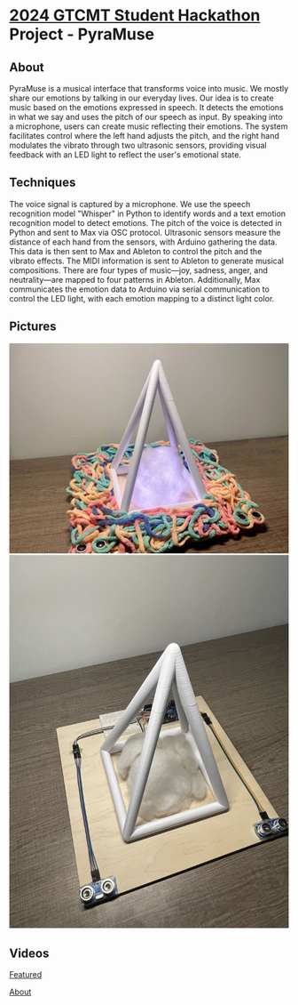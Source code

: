 # [2024 GTCMT Student Hackathon](https://guthman.gatech.edu/2024-gtcmt-student-hackathon) Project - PyraMuse

## About
PyraMuse is a musical interface that transforms voice into music. We mostly share our emotions by talking in our everyday lives. Our idea is to create music based on the emotions expressed in speech. It detects the emotions in what we say and uses the pitch of our speech as input. By speaking into a microphone, users can create music reflecting their emotions. The system facilitates control where the left hand adjusts the pitch, and the right hand modulates the vibrato through two ultrasonic sensors, providing visual feedback with an LED light to reflect the user's emotional state.

## Techniques
The voice signal is captured by a microphone. We use the speech recognition model "Whisper" in Python to identify words and a text emotion recognition model to detect emotions. The pitch of the voice is detected in Python and sent to Max via OSC protocol. Ultrasonic sensors measure the distance of each hand from the sensors, with Arduino gathering the data. This data is then sent to Max and Ableton to control the pitch and the vibrato effects. The MIDI information is sent to Ableton to generate musical compositions. There are four types of music—joy, sadness, anger, and neutrality—are mapped to four patterns in Ableton. Additionally, Max communicates the emotion data to Arduino via serial communication to control the LED light, with each emotion mapping to a distinct light color.

## Pictures
![Pyramuse 1](pics/pyramuse-main.jpg)
![Pyramuse 1](pics/pyramuse-prototype.jpg)

## Videos
[Featured](https://youtu.be/l0rlz_A400Q)

[About](https://youtu.be/Ce494Tpk0Xg)
